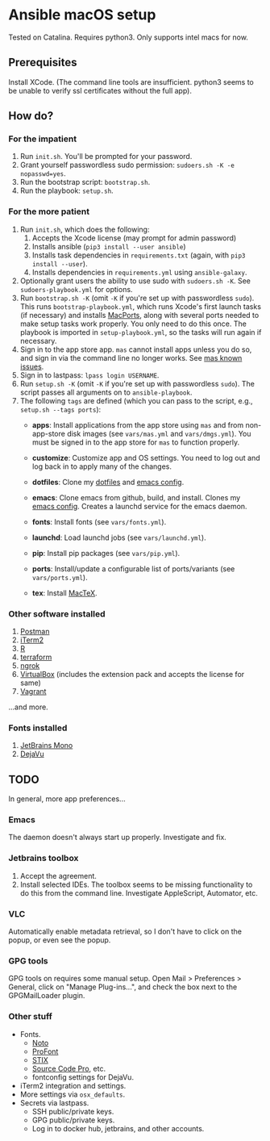 # Ansible macOS setup

Tested on Catalina. Requires python3. Only supports intel macs for now.


## Prerequisites

Install XCode. (The command line tools are insufficient. 
python3 seems to be unable to verify ssl certificates without the full app).

## How do?

### For the impatient

1. Run `init.sh`. You'll be prompted for your password.
2. Grant yourself passwordless sudo permission: `sudoers.sh -K -e nopasswd=yes`.
3. Run the bootstrap script: `bootstrap.sh`.
4. Run the playbook: `setup.sh`.

### For the more patient

1. Run `init.sh`, which does the following:
    1. Accepts the Xcode license (may prompt for admin password)
    2. Installs ansible (`pip3 install --user ansible`)
    3. Installs task dependencies in `requirements.txt` (again, with `pip3 install --user`).
    4. Installs dependencies in `requirements.yml` using `ansible-galaxy`.
2. Optionally grant users the ability to use sudo with `sudoers.sh -K`. See `sudoers-playbook.yml` for
   options.
3. Run `bootstrap.sh -K` (omit `-K` if you're set up with passwordless `sudo`). This runs `bootstrap-playbook.yml`,
   which runs Xcode's first launch tasks (if necessary) and installs [MacPorts](https://www.macports.org/), along with
   several ports needed to make setup tasks work properly. You only need to do this once. The playbook is imported in
   `setup-playbook.yml`, so the tasks will run again if necessary.
4. Sign in to the app store app.
   `mas` cannot install apps unless you do so, and sign in via the command line no longer works.
   See [mas known issues](https://github.com/mas-cli/mas#%EF%B8%8F-known-issues).
5. Sign in to lastpass: `lpass login USERNAME`.
6. Run `setup.sh -K` (omit `-K` if you're set up with passwordless `sudo`). The script passes all 
arguments on to `ansible-playbook`.
7. The following `tags` are defined (which you can pass to the script, e.g., `setup.sh --tags ports`):
    - **apps**:      Install applications from the app store using `mas` and from non-app-store disk images
      (see `vars/mas.yml` and `vars/dmgs.yml`).
      You must be signed in to the app store for `mas` to function properly.

    - **customize**: Customize app and OS settings.
      You need to log out and log back in to apply many of the changes.

    - **dotfiles**:  Clone my [dotfiles](https://github.com/conleym/dotfiles) and
     [emacs config](https://github.com/conleym/dot-emacs).

    - **emacs**:     Clone emacs from github, build, and install.
      Clones my [emacs config](https://github.com/conleym/dot-emacs).
      Creates a launchd service for the emacs daemon.

    - **fonts**:     Install fonts (see `vars/fonts.yml`).

    - **launchd**:   Load launchd jobs (see `vars/launchd.yml`).

    - **pip**:       Install pip packages (see `vars/pip.yml`).

    - **ports**:     Install/update a configurable list of ports/variants
      (see `vars/ports.yml`).

    - **tex**:       Install [MacTeX](https://www.tug.org/mactex/).

### Other software installed

1. [Postman](https://www.postman.com/)
2. [iTerm2](https://www.iterm2.com/downloads.html)
3. [R](https://r-project.org/)
4. [terraform](https://www.terraform.io/)
5. [ngrok](https://ngrok.com/download)
6. [VirtualBox](https://www.virtualbox.org/wiki/Downloads)
(includes the extension pack and accepts the license for same)
7. [Vagrant](https://www.vagrantup.com/downloads)

...and more.

### Fonts installed

1. [JetBrains Mono](https://www.jetbrains.com/lp/mono/)
2. [DejaVu](https://dejavu-fonts.github.io/)


## TODO

In general, more app preferences...

### Emacs

The daemon doesn't always start up properly. Investigate and fix.

### Jetbrains toolbox

1. Accept the agreement.
1. Install selected IDEs. The toolbox seems to be missing functionality to do this from the command line. Investigate
AppleScript, Automator, etc.

### VLC

Automatically enable metadata retrieval, so I don't have to click on the popup, or even see the popup.

### GPG tools

GPG tools on requires some manual setup. Open Mail > Preferences > General, click on "Manage Plug-ins...",
and check the box next to the GPGMailLoader plugin.

### Other stuff

* Fonts.
    * [Noto](https://www.google.com/get/noto/)
    * [ProFont](https://tobiasjung.name/profont/)
    * [STIX](https://www.stixfonts.org/)
    * [Source Code Pro](https://github.com/adobe-fonts/source-code-pro), etc.
    * fontconfig settings for DejaVu.
* iTerm2 integration and settings.
* More settings via `osx_defaults`.
* Secrets via lastpass.
    * SSH public/private keys.
    * GPG public/private keys.
    * Log in to docker hub, jetbrains, and other accounts.
